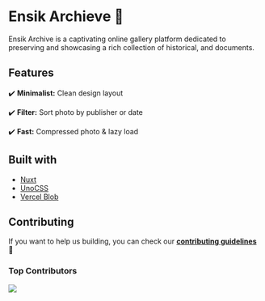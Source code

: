 # **Ensik Archieve** 📁

Ensik Archive is a captivating online gallery platform dedicated to preserving and showcasing a rich collection of historical, and documents.

## Features

✔️ **Minimalist:** Clean design layout

✔️ **Filter:** Sort photo by publisher or date

✔️ **Fast:** Compressed photo & lazy load

## Built with

- [Nuxt](https://nuxt.com)
- [UnoCSS](https://unocss.dev)
- [Vercel Blob](https://vercel.com/docs/storage/vercel-blob)

## Contributing

If you want to help us building, you can check our [**contributing guidelines**](.github/CONTRIBUTING.md) 📖

### Top Contributors

<a href="https://github.com/ose-id/ensik-archieve/graphs/contributors">
  <img src="https://contrib.rocks/image?repo=ose-id/ensik-archieve" />
</a>
